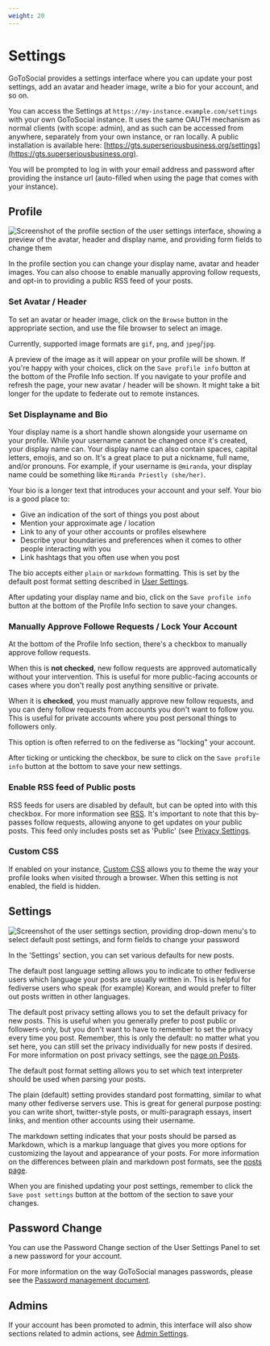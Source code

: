 ```yaml
---
weight: 20
---
```


# Settings

GoToSocial provides a settings interface where you can update your post settings, add an avatar and header image, write a bio for your account, and so on.

You can access the Settings at `https://my-instance.example.com/settings` with your own GoToSocial instance. It uses the same OAUTH mechanism as normal clients (with scope: admin), and as such can be accessed from anywhere, separately from your own instance, or ran locally. A public installation is available here: [https://gts.superseriousbusiness.org/settings](https://gts.superseriousbusiness.org).

You will be prompted to log in with your email address and password after providing the instance url (auto-filled when using the page that comes with your instance).

## Profile

![Screenshot of the profile section of the user settings interface, showing a preview of the avatar, header and display name, and providing form fields to change them](/assets/user-settings-profile-info.png)

In the profile section you can change your display name, avatar and header images. You can also choose to enable manually approving follow requests, and opt-in to providing a public RSS feed of your posts.

### Set Avatar / Header

To set an avatar or header image, click on the `Browse` button in the appropriate section, and use the file browser to select an image.

Currently, supported image formats are `gif`, `png`, and `jpeg`/`jpg`.

A preview of the image as it will appear on your profile will be shown. If you're happy with your choices, click on the `Save profile info` button at the bottom of the Profile Info section. If you navigate to your profile and refresh the page, your new avatar / header will be shown. It might take a bit longer for the update to federate out to remote instances.

### Set Displayname and Bio

Your display name is a short handle shown alongside your username on your profile. While your username cannot be changed once it's created, your display name can. Your display name can also contain spaces, capital letters, emojis, and so on. It's a great place to put a nickname, full name, and/or pronouns. For example, if your username is `@miranda`, your display name could be something like `Miranda Priestly (she/her)`.

Your bio is a longer text that introduces your account and your self. Your bio is a good place to:

- Give an indication of the sort of things you post about
- Mention your approximate age / location
- Link to any of your other accounts or profiles elsewhere
- Describe your boundaries and preferences when it comes to other people interacting with you
- Link hashtags that you often use when you post

The bio accepts either `plain` or `markdown` formatting. This is set by the default post format setting described in [User Settings](#user-settings).

After updating your display name and bio, click on the `Save profile info` button at the bottom of the Profile Info section to save your changes.

### Manually Approve Followe Requests / Lock Your Account

At the bottom of the Profile Info section, there's a checkbox to manually approve follow requests.

When this is **not checked**, new follow requests are approved automatically without your intervention. This is useful for more public-facing accounts or cases where you don't really post anything sensitive or private.

When it is **checked**, you must manually approve new follow requests, and you can deny follow requests from accounts you don't want to follow you. This is useful for private accounts where you post personal things to followers only.

This option is often referred to on the fediverse as "locking" your account.

After ticking or unticking the checkbox, be sure to click on the `Save profile info` button at the bottom to save your new settings.

### Enable RSS feed of Public posts

RSS feeds for users are disabled by default, but can be opted into with this checkbox. For more information see [RSS](../rss). It's important to note that this by-passes follow requests, allowing anyone to get updates on your public posts. This feed only includes posts set as 'Public' (see [Privacy Settings](../posts#privacy-settings). 

### Custom CSS
If enabled on your instance, [Custom CSS](../custom_css) allows you to theme the way your profile looks when visited through a browser. When this setting is not enabled, the field is hidden.

## Settings

![Screenshot of the user settings section, providing drop-down menu's to select default post settings, and form fields to change your password](/assets/user-settings-post-settings.png)

In the 'Settings' section, you can set various defaults for new posts.

The default post language setting allows you to indicate to other fediverse users which language your posts are usually written in. This is helpful for fediverse users who speak (for example) Korean, and would prefer to filter out posts written in other languages.

The default post privacy setting allows you to set the default privacy for new posts. This is useful when you generally prefer to post public or followers-only, but you don't want to have to remember to set the privacy every time you post. Remember, this is only the default: no matter what you set here, you can still set the privacy individually for new posts if desired. For more information on post privacy settings, see the [page on Posts](../posts).

The default post format setting allows you to set which text interpreter should be used when parsing your posts.

The plain (default) setting provides standard post formatting, similar to what many other fediverse servers use. This is great for general purpose posting: you can write short, twitter-style posts, or multi-paragraph essays, insert links, and mention other accounts using their username.

The markdown setting indicates that your posts should be parsed as Markdown, which is a markup language that gives you more options for customizing the layout and appearance of your posts. For more information on the differences between plain and markdown post formats, see the [posts page](../posts).

When you are finished updating your post settings, remember to click the `Save post settings` button at the bottom of the section to save your changes.

## Password Change

You can use the Password Change section of the User Settings Panel to set a new password for your account.

For more information on the way GoToSocial manages passwords, please see the [Password management document](../password_management).

## Admins

If your account has been promoted to admin, this interface will also show sections related to admin actions, see [Admin Settings](../../admin/settings).